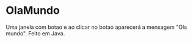 # OlaMundo
Uma janela com botao e ao clicar no botao aparecerá a mensagem "Ola mundo". Feito em Java. 
